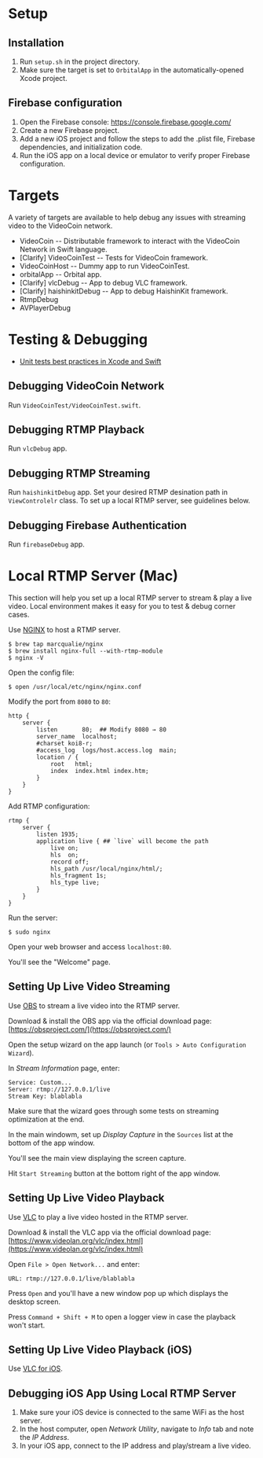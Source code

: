 # Setup

## Installation

1. Run `setup.sh` in the project directory. 
2. Make sure the target is set to `OrbitalApp` in the automatically-opened Xcode project.

## Firebase configuration
1. Open the Firebase console: https://console.firebase.google.com/
2. Create a new Firebase project.
3. Add a new iOS project and follow the steps to add the .plist file, Firebase dependencies, and initialization code.
4. Run the iOS app on a local device or emulator to verify proper Firebase configuration.

# Targets

A variety of targets are available to help debug any issues with streaming video to the VideoCoin network.

- VideoCoin -- Distributable framework to interact with the VideoCoin Network in Swift language.
- [Clarify] VideoCoinTest -- Tests for VideoCoin framework.
- VideoCoinHost -- Dummy app to run VideoCoinTest.
- orbitalApp -- Orbital app.
- [Clarify] vlcDebug -- App to debug VLC framework.
- [Clarify] haishinkitDebug -- App to debug HaishinKit framework.
- RtmpDebug
- AVPlayerDebug

# Testing & Debugging

- [Unit tests best practices in Xcode and Swift](https://www.avanderlee.com/swift/unit-tests-best-practices/)

## Debugging VideoCoin Network

Run `VideoCoinTest/VideoCoinTest.swift`.

## Debugging RTMP Playback

Run `vlcDebug` app.

## Debugging RTMP Streaming

Run `haishinkitDebug` app.
Set your desired RTMP desination path in `ViewControlelr` class.
To set up a local RTMP server, see guidelines below.

## Debugging Firebase Authentication

Run `firebaseDebug` app.

# Local RTMP Server (Mac)

This section will help you set up a local RTMP server to stream & play a live video. Local environment makes it easy for you to test & debug corner cases.

Use [NGINX](https://www.nginx.com/) to host a RTMP server.

    $ brew tap marcqualie/nginx
    $ brew install nginx-full --with-rtmp-module
    $ nginx -V

Open the config file:

    $ open /usr/local/etc/nginx/nginx.conf

Modify the port from `8080` to `80`:

    http {
        server {
            listen       80;  ## Modify 8080 → 80
            server_name  localhost;
            #charset koi8-r;
            #access_log  logs/host.access.log  main;
            location / {
                root   html;
                index  index.html index.htm;
            }
        }
    }

Add RTMP configuration:

    rtmp {
        server {
            listen 1935;
            application live { ## `live` will become the path
                live on;
                hls  on;
                record off;
                hls_path /usr/local/nginx/html/;
                hls_fragment 1s;
                hls_type live;
            }
        }
    }

Run the server:

    $ sudo nginx

Open your web browser and access `localhost:80`. 

You'll see the "Welcome" page.

## Setting Up Live Video Streaming

Use [OBS](https://obsproject.com/) to stream a live video into the RTMP server.

Download & install the OBS app via the official download page:
[https://obsproject.com/](https://obsproject.com/)

Open the setup wizard on the app launch (or `Tools > Auto Configuration Wizard`).

In *Stream Information* page, enter:

    Service: Custom...
    Server: rtmp://127.0.0.1/live
    Stream Key: blablabla

Make sure that the wizard goes through some tests on streaming optimization at the end.

In the main windowm, set up *Display Capture* in the `Sources` list at the bottom of the app window.

You'll see the main view displaying the screen capture.

Hit `Start Streaming` button at the bottom right of the app window.

## Setting Up Live Video Playback

Use [VLC](https://www.videolan.org/vlc/index.html) to play a live video hosted in the RTMP server.

Download & install the VLC app via the official download page:
[https://www.videolan.org/vlc/index.html](https://www.videolan.org/vlc/index.html)

Open `File > Open Network...` and enter:

    URL: rtmp://127.0.0.1/live/blablabla

Press `Open` and you'll have a new window pop up which displays the desktop screen.

Press `Command + Shift + M` to open a logger view in case the playback won't start.

## Setting Up Live Video Playback (iOS)

Use [VLC for iOS](https://www.videolan.org/vlc/download-ios.html).

## Debugging iOS App Using Local RTMP Server

1. Make sure your iOS device is connected to the same WiFi as the host server.
1. In the host computer, open *Network Utility*, navigate to *Info* tab and note the *IP Address*.
1. In your iOS app, connect to the IP address and play/stream a live video.